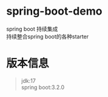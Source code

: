# spring-boot-demo
spring boot 持续集成  
持续整合spring boot的各种starter  
# 版本信息
> jdk:17  
> spring boot:3.2.0  